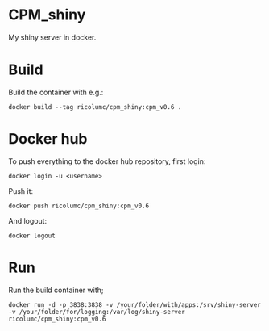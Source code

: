 # CPM_shiny

My shiny server in docker.

# Build

Build the container with e.g.:

```
docker build --tag ricolumc/cpm_shiny:cpm_v0.6 . 
```

# Docker hub

To push everything to the docker hub repository, first login:

```
docker login -u <username>
```

Push it:

```
docker push ricolumc/cpm_shiny:cpm_v0.6
```

And logout:

```
docker logout
```

# Run 

Run the build container with;

```
docker run -d -p 3838:3838 -v /your/folder/with/apps:/srv/shiny-server -v /your/folder/for/logging:/var/log/shiny-server ricolumc/cpm_shiny:cpm_v0.6
```

